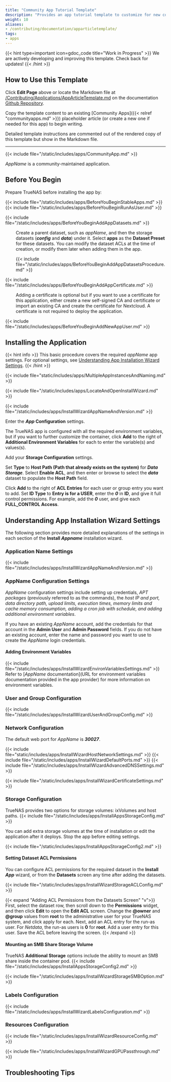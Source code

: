 ```yaml
---
title: "Community App Tutorial Template"
description: "Provides an app tutorial template to customize for new community-maintained app tutorials."
weight: 10
aliases:
- /contributing/documentation/apparticletemplate/
tags:
- apps
---
```


{{< hint type=important icon=gdoc_code title="Work in Progress" >}}
We are actively developing and improving this template.
Check back for updates!
{{< /hint >}}

## How to Use this Template

Click **Edit Page** above or locate the Markdown file at [/Contributing/Applications/AppArticleTemplate.md](https://github.com/truenas/documentation/blob/master/content/Contributing/Applications/AppArticleTemplate.md) on the documentation [Github Repository](https://github.com/truenas/documentation).

Copy the template content to an existing [Community Apps]({{< relref "communityapps.md" >}}) placeholder article (or create a new one if needed for this app) to begin writing.

Detailed template instructions are commented out of the rendered copy of this template but show in the Markdown file.

<!-- BEGIN GENERAL INSTRUCTIONS -->
<!-- Use this template as a guide when creating a new application tutorial.

Feel free to change standard article content by adding or removing sections to fit the app installation process.
Change the front matter <file>description:</file> parameter at the top of the article to suit the subject and content of the new tutorial.
Description text must not exceed 160 alphanumeric or special characters, including spaces between characters.
After updating content, delete commented-out sections providing instructions for using this template when they are no longer needed.
When documenting a **Community** train app, not delete any of the commented-out instructions in the COMMUNITY APP INTRO SNIPPETS section below. 

**Formatting Tips for Content Development**
Standard text emphasis:
* Apply **Bold** to UI elements seen on the screen, including field, button, and navigation option names, other descriptions, etc.
  Use double asterisks preceding and following the name or text string to make it bold.
  Do not use bold in code strings.

* Apply *Italics* to any variable.
  Use single asterisks preceding and following the name or text string to make it italics.
  If using a variable in a code example, use the HTML tags <i></i> and not the Markdown tags.

* Apply HTML file tags <file></file> when entering a path to a file or file name, for example <file>iso</file>.

* Apply HTML keyboard tags <kbd></kbd> to keys on a keyboard, such as <kbd>Enter</kbd>.

When entering commands, command strings, or code blocks:

* Apply backticks(`string`) or HTML <code>string</code> tags to format command strings or output.
  
* Apply HTML <code></code> tags to strings with variables.

  * Do not enclose variables in angle or square brackets as these can also be part of command syntax.

  * Do not enter variables in all caps unless the command requires entering the value in all caps.

To create a code block, either use three backticks on the line before and after the content block, or use the HTML code tags.

Refer to the [Contributing to Apps]({{< relref "/content/contributing/applications/_index.md" >}}) article for more information on using the template. -->
<!-- /END GENERAL INSTRUCTIONS -->
---
<!-- BEGIN TEMPLATE -->

<!-- BEGIN FRONTMATTER -->
<!-- If creating a new app tutorial instead of modifying the existing frontmatter at the top of this template article, uncomment and include the following frontmatter, including the three hyphens (---) before and after the text.
Modify AppName and keywords to reflect the app you are documenting. Replace AppName with the name of the app you are documenting.
Leave weight undefined to allow for alphabetical sorting.
tags are search tags for internal Docs Hub searches.
keywords are search tags for the article to assist with Internet searches. -->
<!--
---
title: "AppName"
description: "Provides installation instructions for the AppName application in TrueNAS."
weight:
aliases:
tags:
- apps
keywords:
- keyword1
- keyword2
---
-->
<!-- /END FRONTMATTER -->

<!-- BEGIN COMMUNITY APP INTRO SNIPPETS -->
<!-- Include the following snippets and commented out instructions in all **Community** train app tutorials.
Choose to expose or comment out the CommunityPleaseExpand.md and CommunityPleaseImprove.md snippets as is applicable for the current tutorial. -->
<!-- DO NOT DELETE COMMUNITY APP INTRO SNIPPETS -->

{{< include file="/static/includes/apps/CommunityApp.md" >}}

<!-- Expose the following snippet if your suggested changes to this Community app documentation provide a complete installation tutorial. Leave exposed if you are proposing a partial expansion of the content, but further work is needed. -->
<!-- {{< include file="/static/includes/apps/CommunityPleaseExpand.md" >}}

<!-- Expose the following snippet if you suspect this Community app documentation is out of date, inaccurate, or needs further improvement -->
<!--{{< include file="/static/includes/apps/CommunityPleaseImprove.md" >}}-->
<!-- /END COMMUNITY APP INTRO SNIPPETS -->

*AppName* is a community-maintained application.
<!-- Enter a description of this app that includes common or specific uses for it. Also, include any links to documentation created by the application developer.
For example: 
*AppName* provides a [Quickstart Setup Guide](https://docs.appName/setup) with step-by-step instructions to help users create a *AppName* node. -->

## Before You Begin
<!-- Enter information about the configuration or preparation steps required before beginning the installation process.
For example, creating a certificate, adding a third-party account if the app requires this before installing it, and creating TrueNAS datasets for the application to use.

Include names of datasets if required or strongly recommended. For example, a dataset named ***data***, or ***config***, etc.

Specify system resources the app requires to operate properly, such as CPU or memory resources, and/or additional network interface or router configuration.

If the app requires setting up additional resources or credentials, such as a crypto wallet, include this information.

Example of possible points to include in this section you can modify to suit prerequisite for installing the app you are documenting: -->

Prepare TrueNAS before installing the app by:

{{< include file="/static/includes/apps/BeforeYouBeginStableApps.md" >}}
{{< include file="/static/includes/apps/BeforeYouBeginRunAsUser.md" >}}

<!-- Use the style="margin-left: 33px" tags for this and other indicated elements to indent them in line with the indented snippet text in the rendered article.
Replace Markdown tags with html tags as Markdown tags do not render if you use the <div></div> and <p></p> tags. -->
<!-- replace the image path and name
<div style="margin-left: 33px">{{< trueimage src="/images/SCALE/Apps/PlexDetailsScreen.png" alt="Plex App Details Screen" id="Plex App Details Screen" >}}</div>
-->

{{< include file="/static/includes/apps/BeforeYouBeginAddAppDatasets.md" >}}

<!-- Include this paragraph to detail the datasets for host path storage volumes. Change the names of the datasets to suit what is expected for the app.
NOTE: Include the HTML styling to align the indented paragraph with the bullet list in the snippet above. If only indenting one line or paragraph you can use the <p>paragraph</p> tabs with the indent information. If adding several paragraphs, and image code or expand section use the <div>sectionIndent</div> with the indent information -->
  <p style="margin-left: 33px">Create a parent dataset, such as <i>appName</i>, and then the storage datasets (<b><i>config</i></b> and <b><i>data</i></b>) under it.
  Select <b>apps</b> as the <b>Dataset Preset</b> for these datasets. You can modify the dataset ACLs at the time of creation, or modify them later when adding them in the app.</p>

<div style="margin-left: 33px">{{< include file="/static/includes/apps/BeforeYouBeginAddAppDatasetsProcedure.md" >}}</div>

<!-- if the app uses postgres storage volumes, include this content
<div style="margin-left: 33px">You can modify dataset ACLs at the time of creation, or later in the app.
  Adding ACL permissions in the installation wizard is the recommended method.

  {{< include file="/static/includes/apps/InstallWizardPostgresStorageAutomaticPermissions.md" >}}</div>
 -->
 
<!-- Include this snippet and a modified version of the indented text if the app requires setting up a certificate.
If the Install wizard does not include the certificate field, do not include this snippet or content. -->

{{< include file="/static/includes/apps/BeforeYouBeginAddAppCertificate.md" >}} 

  <p style="margin-left: 33px">Adding a certificate is optional but if you want to use a certificate for this application, either create a new self-signed CA and certificate or import an existing CA and create the certificate for Nextcloud. A certificate is not required to deploy the application.</p>

<!-- Include this snippet if the app requires setting up a new TrueNAS user account before installing the app in TrueNAS, if not remove the snippet. -->
{{< include file="/static/includes/apps/BeforeYouBeginAddNewAppUser.md" >}}

<!-- Add any additional prerequisites users should complete before installing the app. -->

## Installing the Application

{{< hint info >}}
This basic procedure covers the required *appName* app settings.
For optional settings, see [Understanding App Installation Wizard Settings](#understanding-app-installation-wizard-settings).
{{< /hint >}}

{{< include file="static/includes/apps/MultipleAppInstancesAndNaming.md" >}}

{{< include file="/static/includes/apps/LocateAndOpenInstallWizard.md" >}}
<!-- Change the name of the image in the path below to include the screenshot, if including the image of the Install AppName scree showing the Application Name section and the wizard ToC on the right side of the screen:
{{< trueimage src="/images/SCALE/Apps/InstallAppNameScreen.png" alt="Install *AppName* Screen" id="Install *AppName* Screen" >}} -->

{{< include file="/static/includes/apps/InstallWizardAppNameAndVersion.md" >}}

<!-- Enter the required steps/instructions to configure the app. You can use a numbered procedure or paragraph conversational style procedure to convey the instructions the reader needs to follow. 
Enter settings in the order the reader encounters them or the order settings should be entered.
If following the default Install Wizard, enter the required App Configuration, Network Configuration, Storage Configuration, and Resource Configuration steps. -->
Enter the ***App* Configuration** settings.
<!--Only describe the required app configuration settings. Refer to the [*App* Configuration](#appname-configuration-settings) section below for more information.  -->
The TrueNAS app is configured with all the required environment variables, but if you want to further customize the container, click **Add** to the right of **Additional Environment Variables** for each to enter the variable(s) and values(s).
<!-- example text for app configuration sections: 
Accept the default values in both **User and Group Configuration** and **Network Configuration**.
(Optional) If you created a new user to administer apps, enter that user ID in the user and group fields.
See [User and Group Configuration](#user-and-group-configuration) and [Network Configuration](#network-configuration) for more details.

Do not select **Host Network** if it is not selected. If checkmarked, select to clear it.-->

Add your **Storage Configuration** settings.

Set **Type** to **Host Path (Path that already exists on the system)** for ***Data Storage***.
Select **Enable ACL**, and then enter or browse to select the ***data*** dataset to populate the **Host Path** field.
<!-- replace image with the path to the image you want to add:
{{< trueimage src="/images/SCALE/Apps/InstallPlexStorageConfigDataACLandACE.png" alt="Add Plex Data Storage" id="Add Plex Data Storage" >}}-->

Click **Add** to the right of **ACL Entries** for each user or group entry you want to add.
Set **ID Type** to **Entry is for a USER**, enter the ***0*** in **ID**, and give it full control permissions.
For example, add the ***0*** user, and give each **FULL_CONTROL Access**.
<!-- if there are more than one user IDs, include "Click **Add** again to enter the user information for the next user.">

Select **Force Flag** to allow upgrading the app when the dataset has exsiting data.

Repeat the storage steps above each additional storage volume.

To configure the ***appName* Postgres Data Storage** host path, do not select **Enable ACL**!
Set **Type** to **Host Path (Path that already exists on the system)**, then enter or browse to select the **postgres_data** dataset to populate the **Host Path** field.
Select **Automatic Permissions**. This does not show if you selected **Edit ACL**.

{{< trueimage src="/images/SCALE/Apps/InstallWizardPostgresDatasetAutomaticPermissions.png" alt="Postgres Storage Automatic Permissions" id="Postgres Storage Automatic Permissions" >}}

See [Storage Configuration Settings](#storage-configuration-settings) below for more information.

Accept the defaults in **Resources Configuration**, and select the GPU option if applicable.

Click **Install**. A progress dialog displays before switching to the **Installed** applications screen.
The **Installed** screen displays with the **nextcloud** app in the **Deploying** state. Status changes to **Running** when ready to use.

Click **Web Portal** on the **Application Info** widget to open the *AppName* web portal sign-in screen.
<!-- replace image with the path to the image you want to add 
{{< trueimage src="/images/SCALE/Apps/NextcloudSignInScreen.png" alt="Nextcloud Sign In Screen" id="Nextcloud Sign In Screen" >}}
-->

## Understanding App Installation Wizard Settings

The following section provides more detailed explanations of the settings in each section of the **Install *Appname*** installation wizard.
<!-- Customize these sections by adding all settings in each configuration section, and providing details on the settings including expected values to enter. 
Replace the *variables* with the appropriate name for the app, setting(s), dataset name(s), etc., in the following sections.
Refer to other updated tutorials for more examples of completing these sections. -->

### Application Name Settings

{{< include file="/static/includes/apps/InstallWizardAppNameAndVersion.md" >}}

### AppName Configuration Settings
<!-- Customize this section with the settings in the configuration section, and details on values to enter for each setting. -->
*AppName* configuration settings include setting up credentials, *APT packages* (previously referred to as the commands), the *host IP and port, data directory path, upload limits, execution times, memory limits and cache memory consumption, adding a cron job with schedule, and adding additional environment variables*.

If you have an existing *AppName* account, add the credentials for that account in the **Admin User** and **Admin Password** fields.
If you do not have an existing account, enter the name and password you want to use to create the *AppName* login credentials.

#### Adding Environment Variables

{{< include file="/static/includes/apps/InstallWizardEnvironVariablesSettings.md" >}}
Refer to [*AppName* documentation](URL for environment variables documentation provided in the app provider) for more information on environment variables.

<!-- Not all apps include the following section. If it does, include the following, customized for the app requirements. -->
### User and Group Configuration <!-- Optional section, include only if the Install Wizard has this section -->
<!-- replace the image path and name:
{{< trueimage src="/images/SCALE/Apps/InstallPlexUserAndGroupConfig.png" alt="Plex User and Group Configuration Settings" id="Plex User and Group Configuration Settings" >}} -->

{{< include file="/static/includes/apps/InstallWizardUserAndGroupConfig.md" >}}

### Network Configuration
The default web port for *AppName* is ***30027***.
<!-- include the snippets that apply. Remove those that do not apply to the settings in the app Network Configuration section. -->
{{< include file="static/includes/apps/InstallWizardHostNetworkSettings.md" >}}
{{< include file="/static/includes/apps/InstallWizardDefaultPorts.md" >}}
{{< include file="/static/includes/apps/InstallWizardAdvancedDNSSettings.md" >}}
<!-- include the certificate snippet where the Install wizard shows it, which is most likely in the Network Configuration section but could be in the AppName Configuration section in other tutorials -->
{{< include file="/static/includes/apps/InstallWizardCertificateSettings.md" >}}

### Storage Configuration
TrueNAS provides two options for storage volumes: ixVolumes and host paths. 
{{< include file="/static/includes/apps/InstallAppsStorageConfig.md" >}}
<!-- replace this content with what applies to the app, if the app requires creating specific datasets, and if the app uses postgres dataset storage that might require special handling.

*AppName* needs *three* datasets for host path storage volume configurations:
* ***config*** to use as the ***Configuration*** storage volume.
* ***data*** to use as the ***User Data*** storage volume.
* ***postgresdata*** to use as the ***Postgres Data*** storage volume.

If you nest these datasets under a parent dataset named *nextcloud*, you can create this nextcloud dataset with the **Dataset Preset** set to **Generic** or **Apps**.
You can configure the ACL for this dataset from the **Permissions** widget on the **Datasets** screen.
If the app has postgres storage volumes, the process is easier and less prone to permissions errors if you use the **Automatic Permissions** option in the postgres storage volume section of the install Wizard. 

See the instructions in the [Before You Begin](#before-you-begin) section for more on creating both the parent and postgres_data datasets and configuring the ACL permissions for each.-->
You can add extra storage volumes at the time of installation or edit the application after it deploys. Stop the app before editing settings.

<!-- replace the snippet with the text in the snippet if the additional storage options include temporary directory options or other storage choices. We might need to create a new snippet for those instances if they are the same in other app install wizards. -->
{{< include file="/static/includes/apps/InstallAppsStorageConfig2.md" >}}

#### Setting Dataset ACL Permissions
You can configure ACL permissions for the required dataset in the **Install *App*** wizard, or from the **Datasets** screen any time after adding the datasets.

{{< include file="/static/includes/apps/InstallWizardStorageACLConfig.md" >}}
<!-- replace the UIDs in the section below with the user IDs or run as user ID. Include any other app specific user information.This might become a snippet. -->
{{< expand "Adding ACL Permissions from the Datasets Screen" "v">}}
First, select the dataset row, then scroll down to the **Permissions** widget, and then click **Edit** to open the **Edit ACL** screen.
Change the **@owner** and **@group** values from **root** to the administrative user for your TrueNAS system, and click apply for each.
Next, add an ACL entry for the run-as user.
For *Netdata*, the run-as users is **0** for **root**. Add a user entry for this user.
Save the ACL before leaving the screen.
{{< /expand >}}

#### Mounting an SMB Share Storage Volume

TrueNAS **Additional Storage** options include the ability to mount an SMB share inside the container pod.
{{< include file="/static/includes/apps/InstallAppsStorageConfig2.md" >}}

{{< include file="/static/includes/apps/InstallWizardStorageSMBOption.md" >}}

### Labels Configuration <!-- Optional section. Remove if not included in the install wizard.-->

{{< include file="/static/includes/apps/InstallWizardLabelsConfiguration.md" >}}

### Resources Configuration
<!-- replace the image with one for the app
{{< trueimage src="/images/SCALE/Apps/InstallNextcloudResourcesConfig.png" alt="Resources Configuration Settings" id="Resources Configuration Settings" >}} -->

{{< include file="/static/includes/apps/InstallWizardResourceConfig.md" >}}
<!-- include this snippet if the app Install wizard includes the GPU settings -->
{{< include file="/static/includes/apps/InstallWizardGPUPassthrough.md" >}}

## Troubleshooting Tips
<!-- include this section if you want to include tips to resolve known deployment issues -->

<!-- /END TEMPLATE -->

